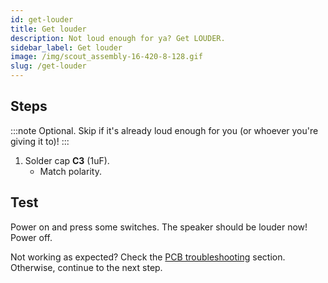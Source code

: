```yaml
---
id: get-louder
title: Get louder
description: Not loud enough for ya? Get LOUDER.
sidebar_label: Get louder
image: /img/scout_assembly-16-420-8-128.gif
slug: /get-louder
---
```


## Steps

:::note
Optional. Skip if it's already loud enough for you (or whoever you're giving it to)!
:::

1. Solder cap **C3** (1uF).
   - Match polarity.

## Test

Power on and press some switches. The speaker should be louder now! Power off.

Not working as expected? Check the [PCB troubleshooting](pcb-troubleshooting.md) section. Otherwise, continue to the next step.
